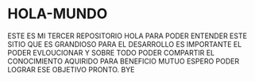 # HOLA-MUNDO
ESTE ES MI TERCER REPOSITORIO 
HOLA PARA PODER ENTENDER ESTE SITIO QUE ES GRANDIOSO PARA EL DESARROLLO 
ES IMPORTANTE EL PODER EVLOUCIONAR Y SOBRE TODO PODER COMPARTIR EL CONOCIMIENTO AQUIRIDO 
PARA BENEFICIO MUTUO 
ESPERO PODER LOGRAR ESE OBJETIVO PRONTO.
BYE 
